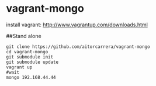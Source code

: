 vagrant-mongo
=============

install vagrant: http://www.vagrantup.com/downloads.html


##Stand alone

```shell
git clone https://github.com/aitorcarrera/vagrant-mongo
cd vagrant-mongo
git submodule init
git submodule update
vagrant up
#wait
mongo 192.168.44.44
```
